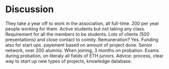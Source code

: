 # Discussion
They take a year off to work in the association, all full-time. 200 per year people working for them.
Active students but not taking any class. Requirement for all the members to be students.
Lots of clients (500 presentations) and close contact to comity.
Remuneration? Yes. Funding also for start ups. payement based on amount of project done.
Senior network, over 200 alumnis.
When joining, 3 months on probation. Exams during probation, on literaly all fields of ETH juniors.
Advice: process, clear way to start up new types of projects, knowledge database.
